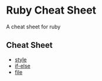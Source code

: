 # Ruby Cheat Sheet
A cheat sheet for ruby

## Cheat Sheet
- [style](/doc/style.md)
- [if-else](/doc/if_else.md)
- [file](/doc/file.md)